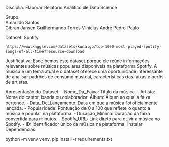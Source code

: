 Disciplia: 
    Elaborar Relatório Analítico de Data Science

Grupo:  
    Amarildo Santos  
    Gibran Jansen
    Guilhermando Torres
    Vinicius Andre
    Pedro Paulo

Dataset: 
    Spotify

    https://www.kaggle.com/datasets/kunalgp/top-1000-most-played-spotify-songs-of-all-time?resource=download

Justificativa: 
    Escolhemos este dataset porque ele reúne informações relevantes sobre músicas populares disponíveis na plataforma Spotify. A música é um tema atual e o dataset oferece uma oportunidade interessante de analisar padrões de consumo musical, características das faixas e perfis de artistas.

Apresentação do Dataset:
    - Nome_Da_Faixa: Título da música.
    - Artista: Nome do cantor, banda ou colaborador.
    Álbum: Álbum ao qual a faixa pertence.
    - Data_De_Lançamento: Data em que a música foi oficialmente lançada.
    - Popularidade: Pontuação de 0 a 100 que reflete o quanto a música é popular na plataforma.
    - Duração_Mínima: Duração da faixa convertida para minutos.
    - Spotify_URL: Link direto para ouvir a música no Spotify.
    - ID: Identificador único da música na plataforma.
Instalar Dependencias: 

python -m venv venv, pip install -r requirements.txt

